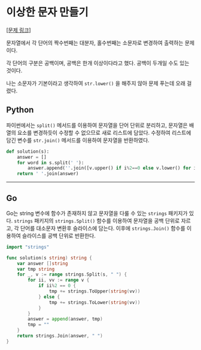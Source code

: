# 이상한 문자 만들기

[[문제 링크]](https://programmers.co.kr/learn/courses/30/lessons/12930)

문자열에서 각 단어의 짝수번째는 대분자, 홀수번째는 소문자로 변경하여 출력하는 문제이다.

각 단어의 구분은 공백이며, 공백은 한개 이상이다라고 했다. 공백이 두개일 수도 있는 것이다.

나는 소문자가 기본이라고 생각하여 `str.lower()` 을 해주지 않아 문제 푸는데 오래 걸렸다. 



## Python

파이썬에서는 `split()` 메서드를 이용하여 문자열을 단어 단위로 분리하고, 문자열은 배열의 요소를 변경하듯이 수정할 수 없으므로 새로 리스트에 담았다. 수정하여 리스트에 담긴 변수를 `str.join()`  메서드를 이용하여 문자열을 반환하였다.

```python
def solution(s):
    answer = []
    for word in s.split(' '):
        answer.append(''.join([v.upper() if i%2==0 else v.lower() for i, v in enumerate(word)]))
    return ' '.join(answer)
```



---

## Go

Go는 string 변수에 함수가 존재하지 않고 문자열을 다룰 수 있는 `strings` 패키지가 있다. `strings` 패키지의 `strings.Split()` 함수를 이용하여 문자열을 공백 단위로 자르고, 각 단어를 대소문자 변환후 슬라이스에 담는다. 이후에 `strings.Join()` 함수를 이용하여 슬라이스를 공백 단위로 반환한다.

```go
import "strings"

func solution(s string) string {
	var answer []string
	var tmp string
	for _, v := range strings.Split(s, " ") {
		for ii, vv := range v {
			if ii%2 == 0 {
				tmp += strings.ToUpper(string(vv))
			} else {
				tmp += strings.ToLower(string(vv))
			}
		}
		answer = append(answer, tmp)
        tmp = ""
	}
	return strings.Join(answer, " ")
}
```

